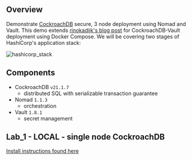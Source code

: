 ## Overview
Demonstrate [CockroachDB](https://www.cockroachlabs.com/docs/) secure, 3 node deployment using Nomad and Vault. This demo extends [rinokadijk's blog post](rino-blog) for CockroachDB-Vault deployment using Docker Compose. We will be covering two stages of HashiCorp's application stack: 

![hashicorp_stack](media/hashicorp_stack.png)

## Components
- CockroachDB `v21.1.7` 
    - distributed SQL with serializable transaction guarantee
- Nomad `1.1.3` 
    - orchestration
- Vault `1.8.1` 
    - secret management

## Lab_1 - LOCAL - single node CockroachDB
[Install instructions found here](lab_1/README.md)


[rino-blog]: https://rinokadijk.github.io/vault-cockroach/